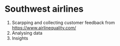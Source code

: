 # Southwest airlines
1. Scarpping and collecting customer feedback from https://www.airlinequality.com/
2. Analysing data
3. Insights
